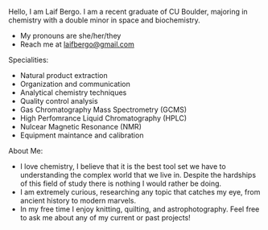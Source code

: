 Hello, I am Laif Bergo. I am a recent graduate of CU Boulder, majoring in chemistry with a double minor in space and biochemistry.
- My pronouns are she/her/they
- Reach me at laifbergo@gmail.com

Specialities:
- Natural product extraction
- Organization and communication
- Analytical chemistry techniques
- Quality control analysis
- Gas Chromatography Mass Spectrometry (GCMS)
- High Perfomrance Liquid Chromatography (HPLC)
- Nulcear Magnetic Resonance (NMR)
- Equipment maintance and calibration

About Me:
- I love chemistry, I believe that it is the best tool set we have to understanding the complex world that we live in. Despite the hardships of this field of study there is nothing I would rather be doing.
- I am extremely curious, researching any topic that catches my eye, from ancient history to modern marvels.
- In my free time I enjoy knitting, quilting, and astrophotography. Feel free to ask me about any of my current or past projects!

<!---
LBergo/LBergo is a ✨ special ✨ repository because its `README.md` (this file) appears on your GitHub profile.
You can click the Preview link to take a look at your changes.
--->
